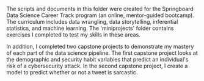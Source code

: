 The scripts and documents in this folder were created for the Springboard Data Science Career Track program (an online, mentor-guided bootcamp).  The curriculum includes data wrangling, data storytelling, inferential statistics, and machine learning.  The 'miniprojects' folder contains exercises I completed to test my skills in these areas.

In addition, I completed two capstone projects to demonstrate my mastery of each part of the data science pipeline.  The first capstone project looks at the demographic and security habit variables that predict an individual's risk of a cybersecurity attack.  In the second capstone project, I create a model to predict whether or not a tweet is sarcastic.
